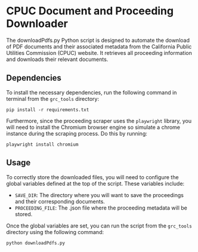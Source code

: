 # CPUC Document and Proceeding Downloader

The downloadPdfs.py Python script is designed to automate the download of PDF documents and their associated metadata from the California Public Utilities Commission (CPUC) website. It retrieves all proceeding information and downloads their relevant documents.

## Dependencies

To install the necessary dependencies, run the following command in terminal from the `grc_tools` directory:

``` pip install -r requirements.txt ```

Furthermore, since the proceeding scraper uses the `playwright` library, you will need to install the Chromium browser engine so simulate a chrome instance during the scraping process. Do this by running:

``` playwright install chromium ``` 

## Usage

To correctly store the downloaded files, you will need to configure the global variables defined at the top of the script. These variables include:

- `SAVE_DIR`: The directory where you will want to save the proceedings and their corresponding documents.
- `PROCEEDING_FILE`: The .json file where the proceeding metadata will be stored.

Once the global variables are set, you can run the script from the `grc_tools` directory using the following command:

``` python downloadPdfs.py ```

